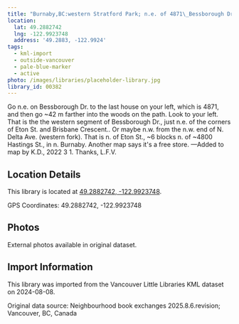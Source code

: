 ```yaml
---
title: "Burnaby,BC:western Stratford Park; n.e. of 4871\_Bessborough Dr."
location:
  lat: 49.2882742
  lng: -122.9923748
  address: '49.2883, -122.9924'
tags:
  - kml-import
  - outside-vancouver
  - pale-blue-marker
  - active
photo: /images/libraries/placeholder-library.jpg
library_id: 00382
---
```

Go n.e. on Bessborough Dr. to the last house on your left, which is 4871, and then go ~42 m farther into the woods on the path. Look to your left.
That is the the western segment of Bessborough Dr., just n.e. of the corners of Eton St. and Brisbane Crescent.. 
Or maybe n.w. from the n.w. end of N. Delta Ave. (western fork). 
That is n. of Eton St., ~6 blocks n. of ~4800 Hastings St., in n. Burnaby.
 Another map says it's a free store.
—Added to map by K.D., 2022 3 1. Thanks, L.F.V.

## Location Details

This library is located at [49.2882742, -122.9923748](https://www.google.com/maps?q=49.2882742,-122.9923748).

GPS Coordinates: 49.2882742, -122.9923748

## Photos

External photos available in original dataset.

## Import Information

This library was imported from the Vancouver Little Libraries KML dataset on 2024-08-08.

Original data source: Neighbourhood book exchanges 2025.8.6.revision; Vancouver, BC, Canada
